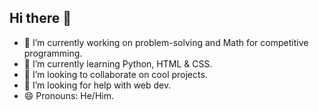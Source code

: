 ## Hi there 👋

- 🔭 I’m currently working on problem-solving and Math for competitive programming.
- 🌱 I’m currently learning Python, HTML & CSS.
- 👯 I’m looking to collaborate on cool projects.
- 🤔 I’m looking for help with web dev.
- 😄 Pronouns: He/Him.
